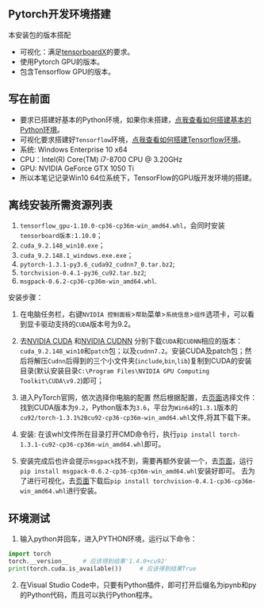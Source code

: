 ## Pytorch开发环境搭建

本安装包的版本搭配
* 可视化：满足[tensorboardX](https://github.com/lanpa/tensorboardX/blob/master/README.md)的要求。
* 使用Pytorch GPU的版本。
* 包含Tensorflow GPU的版本。

## 写在前面
* 要求已搭建好基本的Python环境，如果你未搭建，[点我查看如何搭建基本的Python环境](/Coding/LangsScript/Python/DevEnvDeploy.html)。
* 可视化要求搭建好`Tensorflow`环境，[点我查看如何搭建Tensorflow环境](/Coding/OtherLibs/Tensorflow/DevEnvDeploy.html)。
* 系统: Windows Enterprise 10 x64
* CPU：Intel(R) Core(TM) i7-8700 CPU @ 3.20GHz
* GPU: NVIDIA GeForce GTX 1050 Ti
* 所以本笔记记录Win10 64位系统下，TensorFlow的GPU版开发环境的搭建。

## 离线安装所需资源列表

1. `tensorflow_gpu-1.10.0-cp36-cp36m-win_amd64.whl`，会同时安装`tensorboard版本:1.10.0`；
2. `cuda_9.2.148_win10.exe`；
3. `cuda_9.2.148.1_windows.exe.exe`；
4. `pytorch-1.3.1-py3.6_cuda92_cudnn7_0.tar.bz2`;
5. `torchvision-0.4.1-py36_cu92.tar.bz2`;
6. `msgpack-0.6.2-cp36-cp36m-win_amd64.whl`.


安装步骤：

1. 在电脑任务栏，右键`NVIDIA 控制面板`>`帮助`菜单>`系统信息`>`组件`选项卡，可以看到显卡驱动支持的`CUDA`版本号为9.2。

2. 去[NVIDIA CUDA](https://developer.nvidia.com/cuda-toolkit-archive) 和[NVIDIA CUDNN](https://developer.nvidia.com/rdp/cudnn-archive) 分别下载`CUDA`和`CUDNN`相应的版本：`cuda_9.2.148_win10`和`patch`包；以及`cudnn7.2`。安装CUDA及patch包；然后将解压`Cudnn`后得到的三个小文件夹(`include`,`bin`,`lib`)复制到CUDA的安装目录(默认安装目录`C:\Program Files\NVIDIA GPU Computing Toolkit\CUDA\v9.2`)即可；

3. 进入PyTorch官网，依次选择你电脑的配置
然后根据配置，去[页面](https://download.pytorch.org/whl/torch_stable.html)选择文件：找到CUDA版本为`9.2`，Python版本为`3.6`，平台为`Win64`的`1.3.1`版本的`cu92/torch-1.3.1%2Bcu92-cp36-cp36m-win_amd64.whl`文件,将其下载下来。

4. 安装: 在该whl文件所在目录打开CMD命令行，执行`pip install torch-1.3.1-cu92-cp36-cp36m-win_amd64.whl`即可。

5. 安装完成后也许会提示`msgpack`找不到，需要再额外安装一个，去[页面](https://pypi.tuna.tsinghua.edu.cn/simple下载一个msgpack-0.6.2-cp36-cp36m-win_amd64.whl)，运行`pip install msgpack-0.6.2-cp36-cp36m-win_amd64.whl`安装好即可。
去为了进行可视化，去[页面](https://pypi.tuna.tsinghua.edu.cn/packages/bb/30/6c586561c222b75c13af18beba34e1018150fff8e3cb179d91efe0d2017a/torchvision-0.4.1-cp36-cp36m-win_amd64.whl)下载后`pip install torchvision-0.4.1-cp36-cp36m-win_amd64.whl`进行安装。

## 环境测试

1. 输入python并回车，进入PYTHON环境，运行以下命令：

```python
import torch
torch.__version__    # 应该得到结果'1.4.0+cu92'
print(torch.cuda.is_available())     # 应该得到结果True
```


2. 在Visual Studio Code中，只要有Python插件，即可打开后缀名为ipynb和py的Python代码，而且可以执行Python程序。
